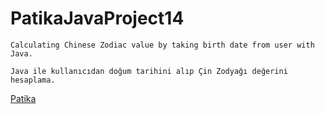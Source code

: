 # PatikaJavaProject14
```
Calculating Chinese Zodiac value by taking birth date from user with Java.
```

```
Java ile kullanıcıdan doğum tarihini alıp Çin Zodyağı değerini hesaplama.
```
[Patika](https://www.patika.dev)


